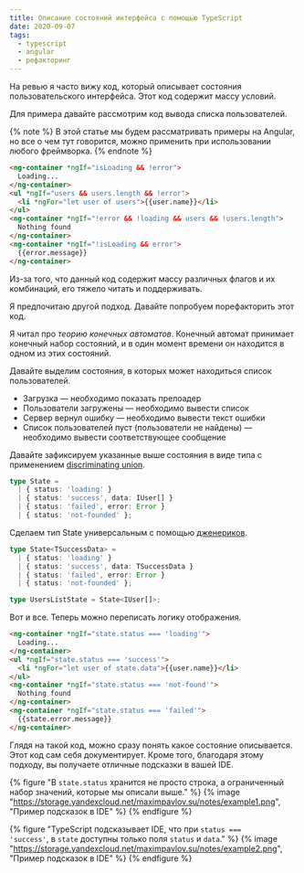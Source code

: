 ```yaml
---
title: Описание состояний интерфейса с помощью TypeScript
date: 2020-09-07
tags:
  - typescript
  - angular
  - рефакторинг
---
```

На ревью я часто вижу код, который описывает состояния пользовательского интерфейса. Этот код содержит массу условий.

Для примера давайте рассмотрим код вывода списка пользователей.

{% note %}
В этой статье мы будем рассматривать примеры на Angular, но все о чем тут говорится, можно применить при использовании любого фреймворка.
{% endnote %}

```html
<ng-container *ngIf="isLoading && !error">
  Loading...
</ng-container>
<ul *ngIf="users && users.length && !error">
  <li *ngFor="let user of users">{{user.name}}</li>
</ul>
<ng-container *ngIf="!error && !loading && users && !users.length">
  Nothing found
</ng-container>
<ng-container *ngIf="!isLoading && error">
  {{error.message}}
</ng-container>
```

Из-за того, что данный код содержит массу различных флагов и их комбинаций, его тяжело читать и поддерживать.

Я предпочитаю другой подход. Давайте попробуем порефакторить этот код.

Я читал про _теорию конечных автоматов_. Конечный автомат принимает конечный набор состояний, и в один момент времени он находится в одном из
этих состояний.

Давайте выделим состояния, в которых может находиться список пользователей.

* Загрузка — необходимо показать прелоадер
* Пользователи загружены — необходимо вывести список
* Сервер вернул ошибку — необходимо вывести текст ошибки
* Список пользователей пуст (пользователи не найдены) — необходимо вывести соответствующее сообщение

Давайте зафиксируем указанные выше состояния в виде типа с применением
[discriminating union](https://www.typescriptlang.org/docs/handbook/unions-and-intersections.html#discriminating-unions).

```typescript
type State =
  | { status: 'loading' }
  | { status: 'success', data: IUser[] }
  | { status: 'failed', error: Error }
  | { status: 'not-founded' };
```

Сделаем тип State универсальным с помощью [дженериков](/posts/ts-practice-generics/).

```typescript
type State<TSuccessData> =
  | { status: 'loading' }
  | { status: 'success', data: TSuccessData }
  | { status: 'failed', error: Error }
  | { status: 'not-founded' };

type UsersListState = State<IUser[]>;

```

Вот и все. Теперь можно переписать логику отображения.

```html
<ng-container *ngIf="state.status === 'loading'">
  Loading...
</ng-container>
<ul *ngIf="state.status === 'success'">
  <li *ngFor="let user of state.data">{{user.name}}</li>
</ul>
<ng-container *ngIf="state.status === 'not-found'">
  Nothing found
</ng-container>
<ng-container *ngIf="state.status === 'failed'">
  {{state.error.message}}
</ng-container>
```

Глядя на такой код, можно сразу понять какое состояние описывается. Этот код сам себя документирует. Кроме того, благодаря этому подходу,
вы получаете отличные подсказки в вашей IDE.

{% figure "В <code>state.status</code> хранится не просто строка, а ограниченный набор значений, которые мы описали выше." %}
{% image "https://storage.yandexcloud.net/maximpavlov.su/notes/example1.png", "Пример подсказок в IDE" %}
{% endfigure %}

{% figure "TypeScript подсказывает IDE, что при <code>status === 'success'</code>, в <code>state</code> доступны только поля <code>status</code> и <code>data</code>." %}
{% image "https://storage.yandexcloud.net/maximpavlov.su/notes/example2.png", "Пример подсказок в IDE" %}
{% endfigure %}

